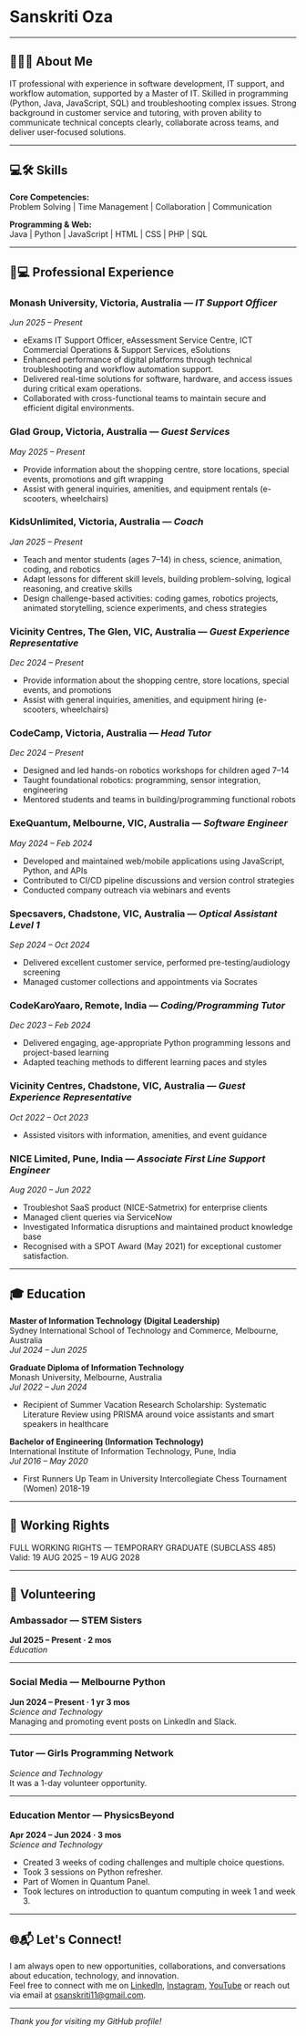 # Sanskriti Oza

---

## 👩🏻‍💻 About Me

IT professional with experience in software development, IT support, and workflow automation, supported by a Master of IT. Skilled in programming (Python, Java, JavaScript, SQL) and troubleshooting complex issues. Strong background in customer service and tutoring, with proven ability to communicate technical concepts clearly, collaborate across teams, and deliver user-focused solutions.

---

## 💻🛠️ Skills

**Core Competencies:**  
Problem Solving | Time Management | Collaboration | Communication

**Programming & Web:**  
Java | Python | JavaScript | HTML | CSS | PHP | SQL

---

## 💼💻 Professional Experience

### Monash University, Victoria, Australia — _IT Support Officer_  
_Jun 2025 – Present_  
- eExams IT Support Officer, eAssessment Service Centre, ICT Commercial Operations & Support Services, eSolutions
- Enhanced performance of digital platforms through technical troubleshooting and workflow automation support.  
- Delivered real-time solutions for software, hardware, and access issues during critical exam operations.  
- Collaborated with cross-functional teams to maintain secure and efficient digital environments.

### Glad Group, Victoria, Australia — _Guest Services_  
_May 2025 – Present_  
- Provide information about the shopping centre, store locations, special events, promotions and gift wrapping  
- Assist with general inquiries, amenities, and equipment rentals (e-scooters, wheelchairs)

### KidsUnlimited, Victoria, Australia — _Coach_  
_Jan 2025 – Present_  
- Teach and mentor students (ages 7–14) in chess, science, animation, coding, and robotics  
- Adapt lessons for different skill levels, building problem-solving, logical reasoning, and creative skills  
- Design challenge-based activities: coding games, robotics projects, animated storytelling, science experiments, and chess strategies

### Vicinity Centres, The Glen, VIC, Australia — _Guest Experience Representative_  
_Dec 2024 – Present_  
- Provide information about the shopping centre, store locations, special events, and promotions  
- Assist with general inquiries, amenities, and equipment hiring (e-scooters, wheelchairs)

### CodeCamp, Victoria, Australia — _Head Tutor_  
_Dec 2024 – Present_  
- Designed and led hands-on robotics workshops for children aged 7–14  
- Taught foundational robotics: programming, sensor integration, engineering  
- Mentored students and teams in building/programming functional robots

### ExeQuantum, Melbourne, VIC, Australia — _Software Engineer_  
_May 2024 – Feb 2024_  
- Developed and maintained web/mobile applications using JavaScript, Python, and APIs  
- Contributed to CI/CD pipeline discussions and version control strategies  
- Conducted company outreach via webinars and events

### Specsavers, Chadstone, VIC, Australia — _Optical Assistant Level 1_  
_Sep 2024 – Oct 2024_  
- Delivered excellent customer service, performed pre-testing/audiology screening  
- Managed customer collections and appointments via Socrates

### CodeKaroYaaro, Remote, India — _Coding/Programming Tutor_  
_Dec 2023 – Feb 2024_  
- Delivered engaging, age-appropriate Python programming lessons and project-based learning
- Adapted teaching methods to different learning paces and styles

### Vicinity Centres, Chadstone, VIC, Australia — _Guest Experience Representative_  
_Oct 2022 – Oct 2023_  
- Assisted visitors with information, amenities, and event guidance

### NICE Limited, Pune, India — _Associate First Line Support Engineer_  
_Aug 2020 – Jun 2022_  
- Troubleshot SaaS product (NICE-Satmetrix) for enterprise clients  
- Managed client queries via ServiceNow  
- Investigated Informatica disruptions and maintained product knowledge base  
- Recognised with a SPOT Award (May 2021) for exceptional customer satisfaction.

---

## 🎓 Education

**Master of Information Technology (Digital Leadership)**  
Sydney International School of Technology and Commerce, Melbourne, Australia  
_Jul 2024 – Jun 2025_

**Graduate Diploma of Information Technology**  
Monash University, Melbourne, Australia  
_Jul 2022 – Jun 2024_  
- Recipient of Summer Vacation Research Scholarship: Systematic Literature Review using PRISMA around voice assistants and smart speakers in healthcare

**Bachelor of Engineering (Information Technology)**  
International Institute of Information Technology, Pune, India  
_Jul 2016 – May 2020_  
- First Runners Up Team in University Intercollegiate Chess Tournament (Women) 2018-19

---

## 🛂 Working Rights

FULL WORKING RIGHTS — TEMPORARY GRADUATE (SUBCLASS 485)  
Valid: 19 AUG 2025 – 19 AUG 2028

---

## 🤝 Volunteering

### Ambassador — STEM Sisters  
**Jul 2025 – Present · 2 mos**  
_Education_

---

### Social Media — Melbourne Python  
**Jun 2024 – Present · 1 yr 3 mos**  
_Science and Technology_  
Managing and promoting event posts on LinkedIn and Slack.

---

### Tutor — Girls Programming Network  
_Science and Technology_  
It was a 1-day volunteer opportunity.

---

### Education Mentor — PhysicsBeyond  
**Apr 2024 – Jun 2024 · 3 mos**  
_Science and Technology_  
- Created 3 weeks of coding challenges and multiple choice questions.
- Took 3 sessions on Python refresher.
- Part of Women in Quantum Panel.
- Took lectures on introduction to quantum computing in week 1 and week 3.

---

## 🌐📬 Let's Connect!

I am always open to new opportunities, collaborations, and conversations about education, technology, and innovation.  
Feel free to connect with me on [LinkedIn](https://www.linkedin.com/in/sanskriti-oza), [Instagram](https://www.instagram.com/woomoon711/), [YouTube](https://www.youtube.com/@SanskritiOza) or reach out via email at [osanskriti11@gmail.com](mailto:osanskriti11@gmail.com).

---

*Thank you for visiting my GitHub profile!*
